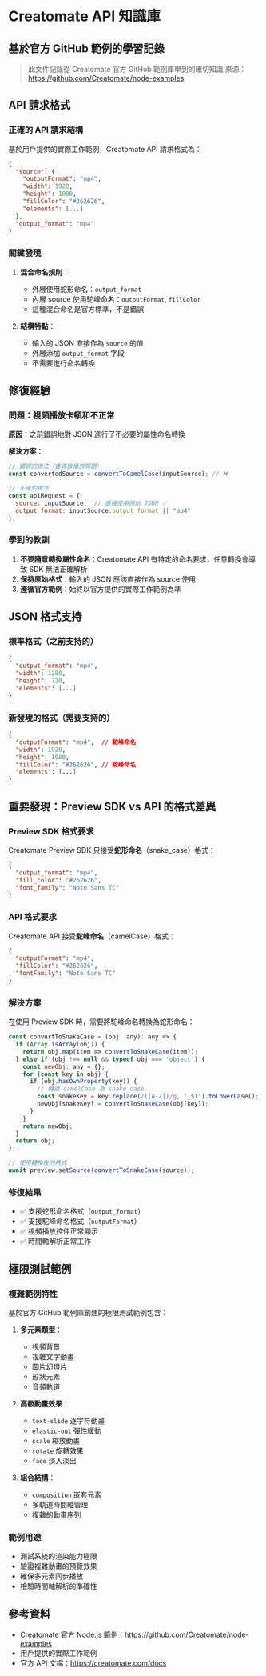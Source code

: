 # Creatomate API 知識庫

## 基於官方 GitHub 範例的學習記錄

> 此文件記錄從 Creatomate 官方 GitHub 範例庫學到的確切知識
> 來源：https://github.com/Creatomate/node-examples

## API 請求格式

### 正確的 API 請求結構

基於用戶提供的實際工作範例，Creatomate API 請求格式為：

```json
{
  "source": {
    "outputFormat": "mp4",
    "width": 1920,
    "height": 1080,
    "fillColor": "#262626",
    "elements": [...]
  },
  "output_format": "mp4"
}
```

### 關鍵發現

1. **混合命名規則**：
   - 外層使用蛇形命名：`output_format`
   - 內層 source 使用駝峰命名：`outputFormat`, `fillColor`
   - 這種混合命名是官方標準，不是錯誤

2. **結構特點**：
   - 輸入的 JSON 直接作為 `source` 的值
   - 外層添加 `output_format` 字段
   - 不需要進行命名轉換

## 修復經驗

### 問題：視頻播放卡頓和不正常

**原因**：之前錯誤地對 JSON 進行了不必要的屬性命名轉換

**解決方案**：
```javascript
// 錯誤的做法（會導致播放問題）
const convertedSource = convertToCamelCase(inputSource); // ❌

// 正確的做法
const apiRequest = {
  source: inputSource,  // 直接使用原始 JSON ✅
  output_format: inputSource.output_format || "mp4"
};
```

### 學到的教訓

1. **不要隨意轉換屬性命名**：Creatomate API 有特定的命名要求，任意轉換會導致 SDK 無法正確解析
2. **保持原始格式**：輸入的 JSON 應該直接作為 source 使用
3. **遵循官方範例**：始終以官方提供的實際工作範例為準

## JSON 格式支持

### 標準格式（之前支持的）
```json
{
  "output_format": "mp4",
  "width": 1280,
  "height": 720,
  "elements": [...]
}
```

### 新發現的格式（需要支持的）
```json
{
  "outputFormat": "mp4",  // 駝峰命名
  "width": 1920,
  "height": 1080,
  "fillColor": "#262626", // 駝峰命名
  "elements": [...]
}
```

## 重要發現：Preview SDK vs API 的格式差異

### Preview SDK 格式要求
Creatomate Preview SDK 只接受**蛇形命名**（snake_case）格式：
```json
{
  "output_format": "mp4",
  "fill_color": "#262626",
  "font_family": "Noto Sans TC"
}
```

### API 格式要求
Creatomate API 接受**駝峰命名**（camelCase）格式：
```json
{
  "outputFormat": "mp4",
  "fillColor": "#262626",
  "fontFamily": "Noto Sans TC"
}
```

### 解決方案
在使用 Preview SDK 時，需要將駝峰命名轉換為蛇形命名：

```javascript
const convertToSnakeCase = (obj: any): any => {
  if (Array.isArray(obj)) {
    return obj.map(item => convertToSnakeCase(item));
  } else if (obj !== null && typeof obj === 'object') {
    const newObj: any = {};
    for (const key in obj) {
      if (obj.hasOwnProperty(key)) {
        // 轉換 camelCase 為 snake_case
        const snakeKey = key.replace(/([A-Z])/g, '_$1').toLowerCase();
        newObj[snakeKey] = convertToSnakeCase(obj[key]);
      }
    }
    return newObj;
  }
  return obj;
};

// 使用轉換後的格式
await preview.setSource(convertToSnakeCase(source));
```

### 修復結果
- ✅ 支援蛇形命名格式（`output_format`）
- ✅ 支援駝峰命名格式（`outputFormat`）
- ✅ 視頻播放控件正常顯示
- ✅ 時間軸解析正常工作

## 極限測試範例

### 複雜範例特性
基於官方 GitHub 範例庫創建的極限測試範例包含：

1. **多元素類型**：
   - 視頻背景
   - 複雜文字動畫
   - 圖片幻燈片
   - 形狀元素
   - 音頻軌道

2. **高級動畫效果**：
   - `text-slide` 逐字符動畫
   - `elastic-out` 彈性緩動
   - `scale` 縮放動畫
   - `rotate` 旋轉效果
   - `fade` 淡入淡出

3. **組合結構**：
   - `composition` 嵌套元素
   - 多軌道時間軸管理
   - 複雜的動畫序列

### 範例用途
- 測試系統的渲染能力極限
- 驗證複雜動畫的預覽效果
- 確保多元素同步播放
- 檢驗時間軸解析的準確性

## 參考資料

- Creatomate 官方 Node.js 範例：https://github.com/Creatomate/node-examples
- 用戶提供的實際工作範例
- 官方 API 文檔：https://creatomate.com/docs
